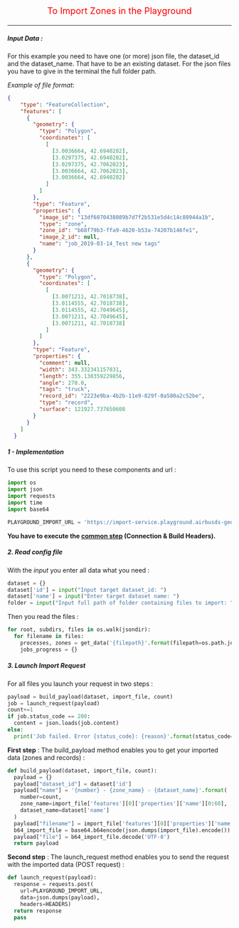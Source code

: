 <p style='text-align: center; color: red; font-size: 20px;'>To Import Zones in the Playground</p>

-----------------

##### Input Data : 
For this example you need to have one (or more) json file, the dataset_id and the dataset_name. That have to be an existing dataset. For the json files you have to give in the terminal the full folder path.

*Example of file format*:

```json
{
    "type": "FeatureCollection",
    "features": [
      {
        "geometry": {
          "type": "Polygon",
          "coordinates": [
            [
              [3.0036664, 42.6940282],
              [3.0297375, 42.6940282],
              [3.0297375, 42.7062023],
              [3.0036664, 42.7062023],
              [3.0036664, 42.6940282]
            ]
          ]
        },
        "type": "Feature",
        "properties": {
          "image_id": "13df6070438089b7d7f2b531e5d4c14c88944a1b",
          "type": "zone",
          "zone_id": "b68f79b3-ffa9-4620-b53a-74207b146fe1",
          "image_2_id": null,
          "name": "job_2019-03-14_Test new tags"
        }
      },
      {
        "geometry": {
          "type": "Polygon",
          "coordinates": [
            [
              [3.0071211, 42.7018738],
              [3.0114555, 42.7018738],
              [3.0114555, 42.7049645],
              [3.0071211, 42.7049645],
              [3.0071211, 42.7018738]
            ]
          ]
        },
        "type": "Feature",
        "properties": {
          "comment": null,
          "width": 343.332341157831,
          "length": 355.130359229856,
          "angle": 270.0,
          "tags": "truck",
          "record_id": "2223e9ba-4b2b-11e9-829f-0a580a2c52be",
          "type": "record",
          "surface": 121927.737650608
        }
      }
    ]
  }
```

##### 1 - Implementation

To use this script you need to these components and url :

```python
import os
import json
import requests
import time
import base64

PLAYGROUND_IMPORT_URL = 'https://import-service.playground.airbusds-geo.com/api/imports'
```

**You have to execute the [common step](connection_build_header_step.md) (Connection & Build Headers).**

##### 2. Read config file

With the *input* you enter all data what you need :

```python
dataset = {}
dataset['id'] = input("Input target dataset_id: ")
dataset['name'] = input("Enter target dataset name: ")
folder = input("Input full path of folder containing files to import: ")
```

Then you read the files :

```python
for root, subdirs, files in os.walk(jsondir):
  for filename in files:
    processes, zones = get_data('{filepath}'.format(filepath=os.path.join(root, filename)))
    jobs_progress = {}
```

##### 3. Launch Import Request

For all files you launch your request in two steps :

```python
payload = build_payload(dataset, import_file, count)
job = launch_request(payload)
count+=1
if job.status_code == 200:
  content = json.loads(job.content)
else:
  print('Job failed. Error {status_code}: {reason}'.format(status_code=job.status_code, reason=job.reason))
```

**First step** : The build_payload method enables you to get your imported data (zones and records) :

```python
def build_payload(dataset, import_file, count):
  payload = {}
  payload["dataset_id"] = dataset['id']
  payload["name"] = '{number} - {zone_name} - {dataset_name}'.format(
    number=count,
    zone_name=import_file['features'][0]['properties']['name'][0:60],
    dataset_name=dataset['name']
  )
  payload["filename"] = import_file['features'][0]['properties']['name']+'.json'
  b64_import_file = base64.b64encode(json.dumps(import_file).encode())
  payload["file"] = b64_import_file.decode('UTF-8')
  return payload
```

**Second step** : The launch_request method enables you to send the request with the imported data (POST request) :

```python
def launch_request(payload):
  response = requests.post(
    url=PLAYGROUND_IMPORT_URL,
    data=json.dumps(payload),
    headers=HEADERS)
  return response
  pass
```
